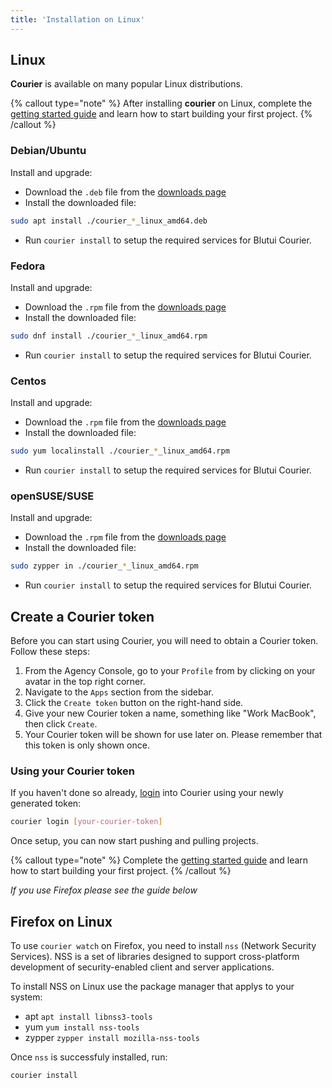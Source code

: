 ```yaml
---
title: 'Installation on Linux'
---
```


## Linux

**Courier** is available on many popular Linux distributions.

{% callout type="note" %}
After installing **courier** on Linux, complete the [getting started guide](/docs/courier/getting-started#linking-your-project) and learn how to start building your first project.
{% /callout %}

### Debian/Ubuntu

Install and upgrade:

- Download the `.deb` file from the [downloads page](https://blutui.com/developers/courier)
- Install the downloaded file:

```bash
sudo apt install ./courier_*_linux_amd64.deb
```

- Run `courier install` to setup the required services for Blutui Courier.

### Fedora

Install and upgrade:

- Download the `.rpm` file from the [downloads page](https://blutui.com/developers/courier)
- Install the downloaded file:

```bash
sudo dnf install ./courier_*_linux_amd64.rpm
```

- Run `courier install` to setup the required services for Blutui Courier.

### Centos

Install and upgrade:

- Download the `.rpm` file from the [downloads page](https://blutui.com/developers/courier)
- Install the downloaded file:

```bash
sudo yum localinstall ./courier_*_linux_amd64.rpm
```

- Run `courier install` to setup the required services for Blutui Courier.

### openSUSE/SUSE

Install and upgrade:

- Download the `.rpm` file from the [downloads page](https://blutui.com/developers/courier)
- Install the downloaded file:

```bash
sudo zypper in ./courier_*_linux_amd64.rpm
```

- Run `courier install` to setup the required services for Blutui Courier.


## Create a Courier token

Before you can start using Courier, you will need to obtain a Courier token. Follow these steps:

1. From the Agency Console, go to your `Profile` from by clicking on your avatar in the top right corner.
2. Navigate to the `Apps` section from the sidebar.
3. Click the `Create token` button on the right-hand side.
4. Give your new Courier token a name, something like "Work MacBook", then click `Create`.
5. Your Courier token will be shown for use later on. Please remember that this token is only shown once.

### Using your Courier token

If you haven't done so already, [login](/docs/courier/commands#login) into Courier using your newly generated token:

```bash
courier login [your-courier-token]
```

Once setup, you can now start pushing and pulling projects.

{% callout type="note" %}
Complete the [getting started guide](/docs/courier/getting-started#linking-your-project) and learn how to start building your first project.
{% /callout %}

*If you use Firefox please see the guide below*

## Firefox on Linux

To use `courier watch` on Firefox, you need to install `nss` (Network Security Services). NSS is a set of libraries designed to support cross-platform development of security-enabled client and server applications.

To install NSS on Linux use the package manager that applys to your system:

- apt `apt install libnss3-tools`
- yum `yum install nss-tools`
- zypper `zypper install mozilla-nss-tools`

Once `nss` is successfuly installed, run:

```bash
courier install
```
